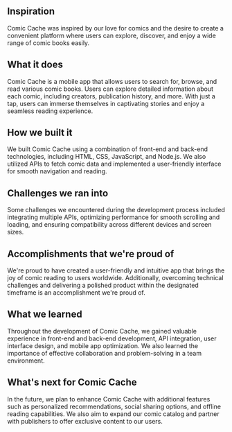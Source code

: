 ## Inspiration
Comic Cache was inspired by our love for comics and the desire to create a convenient platform where users can explore, discover, and enjoy a wide range of comic books easily.

## What it does
Comic Cache is a mobile app that allows users to search for, browse, and read various comic books. Users can explore detailed information about each comic, including creators, publication history, and more. With just a tap, users can immerse themselves in captivating stories and enjoy a seamless reading experience.

## How we built it
We built Comic Cache using a combination of front-end and back-end technologies, including HTML, CSS, JavaScript, and Node.js. We also utilized APIs to fetch comic data and implemented a user-friendly interface for smooth navigation and reading.

## Challenges we ran into
Some challenges we encountered during the development process included integrating multiple APIs, optimizing performance for smooth scrolling and loading, and ensuring compatibility across different devices and screen sizes.

## Accomplishments that we're proud of
We're proud to have created a user-friendly and intuitive app that brings the joy of comic reading to users worldwide. Additionally, overcoming technical challenges and delivering a polished product within the designated timeframe is an accomplishment we're proud of.

## What we learned
Throughout the development of Comic Cache, we gained valuable experience in front-end and back-end development, API integration, user interface design, and mobile app optimization. We also learned the importance of effective collaboration and problem-solving in a team environment.

## What's next for Comic Cache
In the future, we plan to enhance Comic Cache with additional features such as personalized recommendations, social sharing options, and offline reading capabilities. We also aim to expand our comic catalog and partner with publishers to offer exclusive content to our users.
